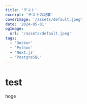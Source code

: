 ```yaml
---
title: 'テスト'
excerpt: 'テストの記事'
coverImage: '/assets/default.jpeg'
date: '2024-05-01'
ogImage:
  url: '/assets/default.jpeg'
tags:
  - 'Docker'
  - 'Python'
  - 'Next.js'
  - 'PostgreSQL'
---
```


# test

hoge

